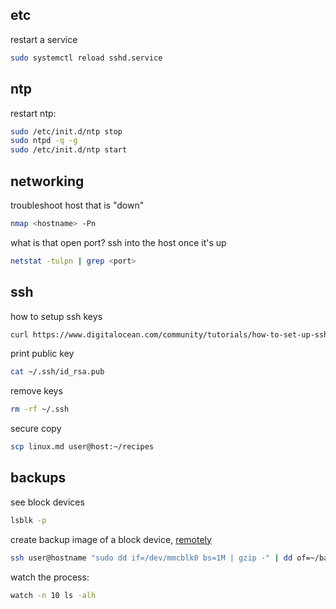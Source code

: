 

## etc
restart a service
```bash
sudo systemctl reload sshd.service
```

## ntp
restart ntp:
```bash
sudo /etc/init.d/ntp stop
sudo ntpd -q -g
sudo /etc/init.d/ntp start
```

## networking
troubleshoot host that is "down"
```bash
nmap <hostname> -Pn
```

what is that open port? ssh into the host once it's up
```bash
netstat -tulpn | grep <port>
```

## ssh
how to setup ssh keys
```bash
curl https://www.digitalocean.com/community/tutorials/how-to-set-up-ssh-keys-2
```
print public key
```bash
cat ~/.ssh/id_rsa.pub
```
remove keys
```bash
rm -rf ~/.ssh 
```
secure copy
```bash
scp linux.md user@host:~/recipes
```

## backups
see block devices
```bash
lsblk -p
```

create backup image of a block device, [remotely](https://www.it-react.com/index.php/2020/02/02/backup-your-raspberry-pi-remotely/)
```bash
ssh user@hostname "sudo dd if=/dev/mmcblk0 bs=1M | gzip -" | dd of=~/backups/backup.gz
```

watch the process:
```bash
watch -n 10 ls -alh
```
